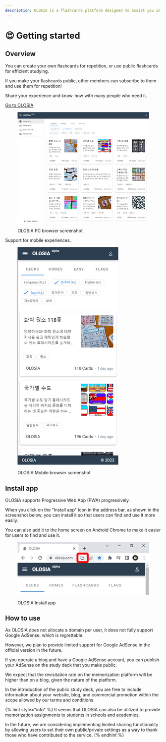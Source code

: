 ```yaml
---
description: OLOSIA is a flashcards platform designed to assist you in your learning.
---
```


# 😍 Getting started

## Overview

You can create your own flashcards for repetition, or use public flashcards for efficient studying.

If you make your flashcards public, other members can subscribe to them and use them for repetition!

Share your experience and know-how with many people who need it.

[Go to OLOSIA](https://olosia.com)

<figure><img src=".gitbook/assets/decks_en.png" alt=""><figcaption><p>OLOSIA PC browser screenshot</p></figcaption></figure>



Support for mobile experiences.

<figure><img src=".gitbook/assets/decks_mobile.png" alt=""><figcaption><p>OLOSIA Mobile browser screenshot</p></figcaption></figure>

## Install app

OLOSIA supports Progressive Web App (PWA) progressively.

When you click on the "Install app" icon in the address bar, as shown in the screenshot below, you can install it so that users can find and use it more easily.

You can also add it to the home screen on Android Chrome to make it easier for users to find and use it.

<figure><img src=".gitbook/assets/PWA-install-pc.png" alt=""><figcaption><p>OLOSIA Install app</p></figcaption></figure>

## How to use

As OLOSIA does not allocate a domain per user, it does not fully support Google AdSense, which is regrettable.

However, we plan to provide limited support for Google AdSense in the official version in the future.

If you operate a blog and have a Google AdSense account, you can publish your AdSense on the study deck that you make public.

We expect that the revisitation rate on the memorization platform will be higher than on a blog, given the nature of the platform.

In the introduction of the public study deck, you are free to include information about your website, blog, and commercial promotion within the scope allowed by our terms and conditions.

{% hint style="info" %}
It seems that OLOSIA can also be utilized to provide memorization assignments to students in schools and academies.

In the future, we are considering implementing limited sharing functionality by allowing users to set their own public/private settings as a way to thank those who have contributed to the service.
{% endhint %}
